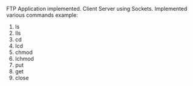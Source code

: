FTP Application implemented. Client Server using Sockets. Implemented various commands example:
1) ls
2) lls
3) cd
4) lcd
5) chmod
6) lchmod
7) put
8) get
9) close
 